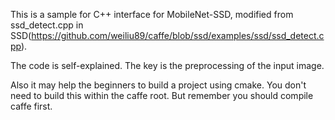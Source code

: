This is a sample for C++ interface for MobileNet-SSD,
modified from ssd_detect.cpp in SSD(https://github.com/weiliu89/caffe/blob/ssd/examples/ssd/ssd_detect.cpp).

The code is self-explained.
The key is the preprocessing of the input image.

Also it may help the beginners to build a project using cmake.
You don't need to build this within the caffe root.
But remember you should compile caffe first.
